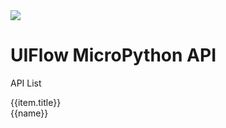 <div class="uiflow_banner">
    <div>
      <img src="https://m5stack.oss-cn-shenzhen.aliyuncs.com/image/m5-docs_homepage/home_page/mpy_homepage.webp">
    </div>
    <div style="margin-top:30px">
      <h1 class="jumbotron-heading">UIFlow MicroPython API</h1>
      <p class="lead text-muted">API List</p>
    </div>
</div>


<div id='arduino_home_page' v-cloak>
  <el-card class="box-card" v-for="(item,index) in list" :key="index" style="margin-bottom:20px" :id="item.id">
    <div slot="header" class="clearfix">
      <span>{{item.title}}</span>
      <i class="el-icon-s-management" style="float: right;"></i>
    </div>
    <div v-for="(href,name) in item.item" :key="name" class="box-card-item">
      <a :href='href'><el-tag>{{name}}</el-tag></a>
    </div>
  </el-card>
</div>


<script>

const quickstart = {
  'title':"Quick Start",
  'item':{
    'BASIC / M5GO / FIRE / FACES':'#/en/quick_start/m5core/m5stack_core_get_started_MicroPython',
    'Core2':'#/en/quick_start/core2/m5stack_core2_get_started_MicroPython',
    'M5StickC':'#/en/quick_start/m5stickc/m5stickc_quick_start_with_uiflow',
    'M5StickC PLUS':'#/en/quick_start/m5stickc_plus/m5stickc_plus_quick_start_with_uiflow',
    'M5Stick':'#/en/quick_start/m5stick/m5stick_quick_start_with_uiflow',
    'ATOM Echo':'#/en/quick_start/atom/atom_echo_quick_start',
    'ATOM Lite / Matrix':'#/en/quick_start/atom/atom_quick_start_uiflow'
  },
  "id":"quickstart"
};

const m5stack_lvgl = {
  'title':"M5Stack LVGL",
  'item':{
    'Screen':'#/en/mpy/m5stack_lvgl?id=m5screen',
    'Tabview':'#/en/mpy/m5stack_lvgl?id=m5tabview',
    'Textarea':'#/en/mpy/m5stack_lvgl?id=m5textarea',
    'Msgbox':'#/en/mpy/m5stack_lvgl?id=m5msgbox',
    'Led':'#/en/mpy/m5stack_lvgl?id=m5led',
    'Switch':'#/en/mpy/m5stack_lvgl?id=m5switch',
    'Slider':'#/en/mpy/m5stack_lvgl?id=m5slider',
    'List':'#/en/mpy/m5stack_lvgl?id=m5list',
    'Line':'#/en/mpy/m5stack_lvgl?id=m5line',
    'Label':'#/en/mpy/m5stack_lvgl?id=m5label',
    'Img':'#/en/mpy/m5stack_lvgl?id=m5img',
    'Dropdown':'#/en/mpy/m5stack_lvgl?id=m5dropdown',
    'Cpicker':'#/en/mpy/m5stack_lvgl?id=m5cpicker',
    'Checkbox':'#/en/mpy/m5stack_lvgl?id=m5checkbox',
    'Btn':'#/en/mpy/m5stack_lvgl?id=m5btn',
    'Arc':'#/en/mpy/m5stack_lvgl?id=m5arc',
    'Bar':'#/en/mpy/m5stack_lvgl?id=m5bar',
    'Imgbtn':'#/en/mpy/m5stack_lvgl?id=m5imgbtn',
    'Obj':'#/en/mpy/m5stack_lvgl?id=m5obj'
  },
  "id":"m5stack_lvgl_api"
};

const unit = {
  'title':"Unit I2C Class",
  'item':{
    'Ultrasonic':'#/en/mpy/unit?id=ultrasonic',
    'Heart':'#/en/mpy/unit?id=heart',
    'ENV/ENV II':'#/en/mpy/unit?id=envenv-ii',
    'ADC':'#/en/mpy/unit?id=adc',
    'ACCEL':'#/en/mpy/unit?id=accel',
    'DAC':'#/en/mpy/unit?id=dac',
    'NCIR':'#/en/mpy/unit?id=ncir',
    'Joystick':'#/en/mpy/unit?id=joystick',
    'ToF':'#/en/mpy/unit?id=tof',
    'COLOR':'#/en/mpy/unit?id=color',
    'EXT.IO':'#/en/mpy/unit?id=extio',
    'RFID':'#/en/mpy/unit?id=rfid',
    'EXT.IO':'#/en/mpy/unit?id=extio',
    'CardKB':'#/en/mpy/unit?id=cardkb',
    'Tracker':'#/en/mpy/unit?id=track',
    'Makey':'#/en/mpy/unit?id=makey'
  },
  "id":"unit_api"
};

const advanced = {
  'title':"Advanced",
  'item':{
    'WiFi':'#/en/mpy/advanced?id=wificfg',
    'MQTT':'#/en/mpy/advanced?id=m5mqtt',
    'ESP-NOW':'#/en/mpy/advanced?id=esp-now',
    'HTTP':'#/en/mpy/advanced?id=http',
    'NTP':'#/en/mpy/advanced?id=ntp',
    'EEPROM':'#/en/mpy/advanced?id=eeprom',
    'UART':'#/en/mpy/advanced?id=uart'
  },
  "id":"advanced_api"
};

var arduino_home_page = new Vue({
    el:'#arduino_home_page',
    data() {
      return {
        list: {
            quickstart: quickstart,
            m5stack_lvgl: m5stack_lvgl,
            unit: unit,
            advanced: advanced
          }
      };
    }
})
</script>